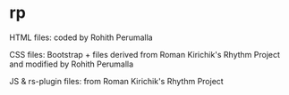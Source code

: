 # rp
HTML files: coded by Rohith Perumalla

CSS files: Bootstrap + files derived from Roman Kirichik's Rhythm Project and modified by Rohith Perumalla

JS & rs-plugin files: from Roman Kirichik's Rhythm Project